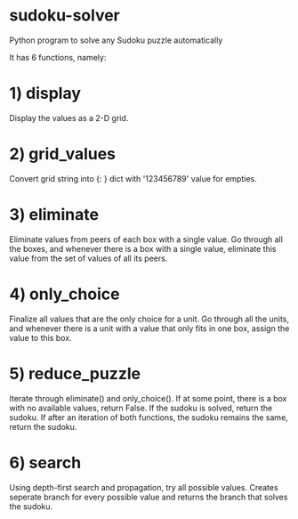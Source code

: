 # sudoku-solver
Python program to solve any Sudoku puzzle automatically

It has 6 functions, namely:
# 1) display
Display the values as a 2-D grid.

# 2) grid_values
Convert grid string into {<box>: <value>} dict with '123456789' value for empties.
  
# 3) eliminate
Eliminate values from peers of each box with a single value.
Go through all the boxes, and whenever there is a box with a single value, eliminate this value from the set of values of all its peers.

# 4) only_choice
Finalize all values that are the only choice for a unit.
Go through all the units, and whenever there is a unit with a value that only fits in one box, assign the value to this box.

# 5) reduce_puzzle
Iterate through eliminate() and only_choice(). If at some point, there is a box with no available values, return False.
If the sudoku is solved, return the sudoku.
If after an iteration of both functions, the sudoku remains the same, return the sudoku.

# 6) search
Using depth-first search and propagation, try all possible values.
Creates seperate branch for every possible value and returns the branch that solves the sudoku.
